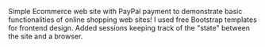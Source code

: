 Simple Ecommerce web site with PayPal payment to demonstrate basic functionalities of online shopping web sites! I used free Bootstrap templates for frontend design. Added sessions keeping track of the "state" between the site and a browser. 
